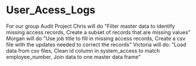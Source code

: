 # User_Acess_Logs
For our group Audit Project
Chris will do "Filter master data to identify missing access records, Create a subset of records that are missing values"
Morgan will do "Use job title to fill in missing access records, Create a csv file with the updates needed to correct the records"
Victoria will do: "Load data from csv files, Clean id column in system_access to match employee_number, Join data to one master data frame"